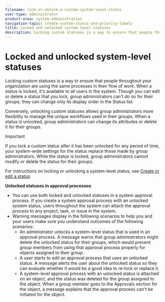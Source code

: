 ```yaml
---
filename: lock-or-unlock-a-custom-system-level-status
user-type: administrator
product-area: system-administration
navigation-topic: create-custom-status-and-priority-labels
title: Locked and unlocked system-level statuses
description: Locking custom statuses is a way to ensure that people throughout your organization are using the same processes in their flow of work. When a status is locked, it's available to all users in the system. Though you can edit or delete it, group administrators can't do so for their groups. Conversely, unlocking custom statuses allows group administrators more flexibility to manage the unique workflows used in their groups. They can change the attributes of an unlocked status or delete it for their groups.
---
```


# Locked and unlocked system-level statuses

Locking custom statuses is a way to ensure that people throughout your organization are using the same processes in their flow of work. When a status is locked, it's available to all users in the system. Though you can edit or delete a status that you lock, group administrators can't do so for their groups; they can change only its display order in the Status list.

Conversely, unlocking custom statuses allows group administrators more flexibility to manage the unique workflows used in their groups. When a status is unlocked, group administrators can change its attributes or delete it for their groups.

>[!IMPORTANT]
>
>If you lock a custom status after it has been unlocked for any period of time, your system-wide settings for the status replace those made by group administrators. While the status is locked, group administrators cannot modify or delete the status for their groups.

For instructions on locking or unlocking a system-level status, see [Create or edit a status](../../../administration-and-setup/customize-workfront/creating-custom-status-and-priority-labels/create-or-edit-a-status.md).

**Unlocked statuses in approval processes**

* You can use both locked and unlocked statuses in a system approval process. If you create a system approval process with an unlocked system status, users throughout the system can attach the approval process to any project, task, or issue in the system.
* Warning messages display in the following scenarios to help you and your users make sure you understand outcomes of the following scenarios:
  * An administrator unlocks a system-level status that is used in an approval process. A message warns that group administrators might delete the unlocked status for their groups, which would prevent group members from using that approval process properly for objects assigned to their group. 
  * A user starts to edit an approval process that uses an unlocked status. A message alerts the user about the unlocked status so they can evaluate whether it would be a good idea to re-lock or replace it. 
  * A system-level approval process with an unlocked status is attached on an object, and the status was deleted for the group assigned to the object. When a group member goes to the Approvals section for the object, a message explains that the approval process can't be initiated for the object.
